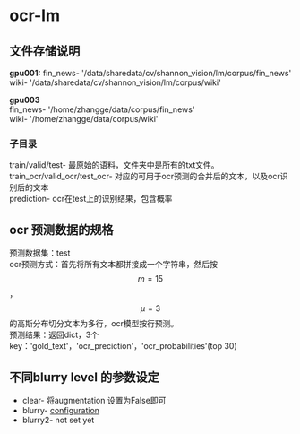 # ocr-lm

## 文件存储说明

**gpu001:**
fin_news- '/data/sharedata/cv/shannon_vision/lm/corpus/fin_news'  
wiki- '/data/sharedata/cv/shannon_vision/lm/corpus/wiki'  

**gpu003**  
fin_news- '/home/zhangge/data/corpus/fin_news'  
wiki- '/home/zhangge/data/corpus/wiki'  

### 子目录
train/valid/test- 最原始的语料，文件夹中是所有的txt文件。  
train_ocr/valid_ocr/test_ocr- 对应的可用于ocr预测的合并后的文本，以及ocr识别后的文本  
prediction- ocr在test上的识别结果，包含概率  

## ocr 预测数据的规格
预测数据集：test  
ocr预测方式：首先将所有文本都拼接成一个字符串，然后按 $$m=15$$ ， $$\mu=3$$ 的高斯分布切分文本为多行，ocr模型按行预测。  
预测结果：返回dict，3个key：'gold_text'，'ocr_preciction'，'ocr_probabilities'(top 30)  


## 不同blurry level 的参数设定
* clear- 将augmentation 设置为False即可  
* blurry- [configuration](./config/blurry.py)   
* blurry2- not set yet  

